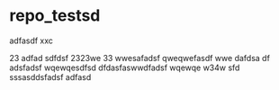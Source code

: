 # repo_testsd
adfasdf
xxc

23
adfad
sdfdsf
2323we
33
wwesafadsf
qweqwefasdf
wwe
dafdsa df
adsfadsf
wqewqesdfsd
dfdasfaswwdfadsf
wqewqe
w34w sfd
sssasddsfadsf
adfasd
